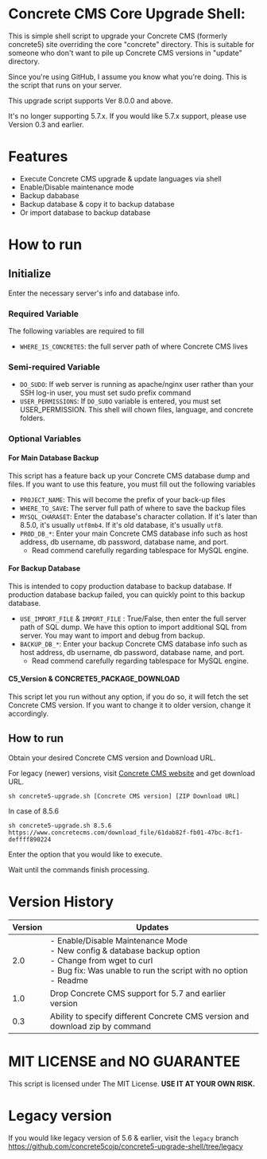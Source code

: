 # Concrete CMS Core Upgrade Shell:

This is simple shell script to upgrade your Concrete CMS (formerly concrete5) site overriding the core "concrete" directory.
This is suitable for someone who don't want to pile up Concrete CMS versions in "update" directory.

Since you're using GitHub, I assume you know what you're doing. This is the script that runs on your server.

This upgrade script supports Ver 8.0.0 and above.

It's no longer supporting 5.7.x. If you would like 5.7.x support, please use Version 0.3 and earlier.

# Features

- Execute Concrete CMS upgrade & update languages via shell
- Enable/Disable maintenance mode
- Backup dababase
- Backup database & copy it to backup database
- Or import database to backup database

# How to run

## Initialize

Enter the necessary server's info and database info.

### Required Variable

The following variables are required to fill

- `WHERE_IS_CONCRETE5`: the full server path of where Concrete CMS lives

### Semi-required Variable

- `DO_SUDO`: If web server is running as apache/nginx user rather than your SSH log-in user, you must set sudo prefix command
- `USER_PERMISSIONS`: If `DO_SUDO` variable is entered, you must set USER_PERMISSION. This shell will chown files, language, and concrete folders.

### Optional Variables

#### For Main Database Backup

This script has a feature back up your Concrete CMS database dump and files. If you want to use this feature, you must fill out the following variables

- `PROJECT_NAME`: This will become the prefix of your back-up files
- `WHERE_TO_SAVE`: The server full path of where to save the backup files
- `MYSQL_CHARASET`: Enter the database's character collation. If it's later than 8.5.0, it's usually `utf8mb4`. If it's old database, it's usually `utf8`.
- `PROD_DB_*`: Enter your main Concrete CMS database info such as host address, db username, db password, database name, and port.
    - Read commend carefully regarding tablespace for MySQL engine.

#### For Backup Database

This is intended to copy production database to backup database.
If production database backup failed, you can quickly point to this backup database.

- `USE_IMPORT_FILE` & `IMPORT_FILE` : True/False, then enter the full server path of SQL dump. We have this option to import additional SQL from server. You may want to import and debug from backup.
- `BACKUP_DB_*`: Enter your backup Concrete CMS database info such as host address, db username, db password, database name, and port.
    - Read commend carefully regarding tablespace for MySQL engine.

#### C5_Version & CONCRETE5_PACKAGE_DOWNLOAD

This script let you run without any option, if you do so, it will fetch the set Concrete CMS version.
If you want to change it to older version, change it accordingly.

## How to run

Obtain your desired Concrete CMS version and Download URL.

For legacy (newer) versions, visit [Concrete CMS website](https://marketplace.concretecms.com/developers/developer-downloads) and get download URL.

```
sh concrete5-upgrade.sh [Concrete CMS version] [ZIP Download URL]
```

In case of 8.5.6

```
sh concrete5-upgrade.sh 8.5.6 https://www.concretecms.com/download_file/61dab82f-fb01-47bc-8cf1-deffff890224
```

Enter the option that you would like to execute.

Wait until the commands finish processing.

# Version History

Version | Updates
----|----------
2.0 | - Enable/Disable Maintenance Mode<br>- New config & database backup option<br>- Change from wget to curl<br>- Bug fix: Was unable to run the script with no option<br>- Readme
1.0 | Drop Concrete CMS support for 5.7 and earlier version
0.3 | Ability to specify different Concrete CMS version and download zip by command


# MIT LICENSE and NO GUARANTEE

This script is licensed under The MIT License. **USE IT AT YOUR OWN RISK.**

# Legacy version

If you would like legacy version of 5.6 & earlier, visit the `legacy` branch
https://github.com/concrete5cojp/concrete5-upgrade-shell/tree/legacy
